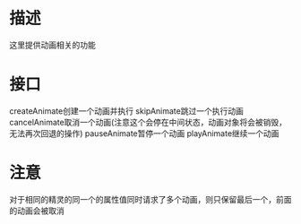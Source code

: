# 描述
这里提供动画相关的功能
# 接口
createAnimate创建一个动画并执行
skipAnimate跳过一个执行动画
cancelAnimate取消一个动画(注意这个会停在中间状态，动画对象将会被销毁，无法再次回退的操作)
pauseAnimate暂停一个动画
playAnimate继续一个动画
# 注意
对于相同的精灵的同一个的属性值同时请求了多个动画，则只保留最后一个，前面的动画会被取消
